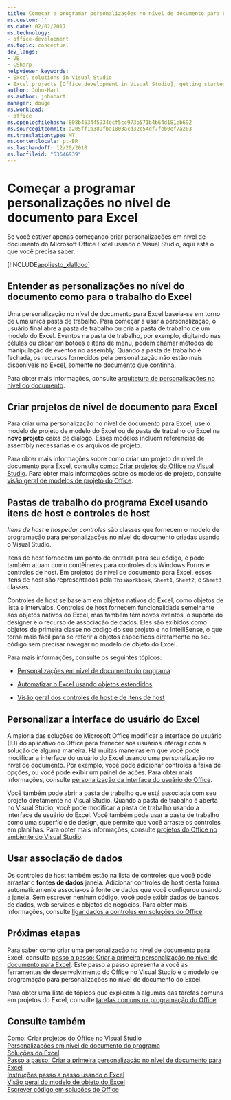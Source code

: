 ```yaml
---
title: Começar a programar personalizações no nível de documento para Excel
ms.custom: ''
ms.date: 02/02/2017
ms.technology:
- office-development
ms.topic: conceptual
dev_langs:
- VB
- CSharp
helpviewer_keywords:
- Excel solutions in Visual Studio
- Excel projects [Office development in Visual Studio], getting started
author: John-Hart
ms.author: johnhart
manager: douge
ms.workload:
- office
ms.openlocfilehash: 808b463445934ecf5cc973b571b4b64d181eb692
ms.sourcegitcommit: a205ff1b389fba1803acd32c54df7feb0ef7a203
ms.translationtype: MT
ms.contentlocale: pt-BR
ms.lasthandoff: 12/20/2018
ms.locfileid: "53646939"
---
```

# <a name="get-started-programming-document-level-customizations-for-excel"></a>Começar a programar personalizações no nível de documento para Excel
  Se você estiver apenas começando criar personalizações em nível de documento do Microsoft Office Excel usando o Visual Studio, aqui está o que você precisa saber.  
  
 [!INCLUDE[appliesto_xlalldoc](../vsto/includes/appliesto-xlalldoc-md.md)]  
  
## <a name="understand-how-document-level-customizations-for-excel-work"></a>Entender as personalizações no nível do documento como para o trabalho do Excel  
 Uma personalização no nível de documento para Excel baseia-se em torno de uma única pasta de trabalho. Para começar a usar a personalização, o usuário final abre a pasta de trabalho ou cria a pasta de trabalho de um modelo do Excel. Eventos na pasta de trabalho, por exemplo, digitando nas células ou clicar em botões e itens de menu, podem chamar métodos de manipulação de eventos no assembly. Quando a pasta de trabalho é fechada, os recursos fornecidos pela personalização não estão mais disponíveis no Excel, somente no documento que continha.  
  
 Para obter mais informações, consulte [arquitetura de personalizações no nível do documento](../vsto/architecture-of-document-level-customizations.md).  
  
## <a name="create-document-level-projects-for-excel"></a>Criar projetos de nível de documento para Excel  
 Para criar uma personalização no nível de documento para Excel, use o modelo de projeto de modelo do Excel ou de pasta de trabalho do Excel na **novo projeto** caixa de diálogo. Esses modelos incluem referências de assembly necessárias e os arquivos de projeto.  
  
 Para obter mais informações sobre como criar um projeto de nível de documento para Excel, consulte [como: Criar projetos do Office no Visual Studio](../vsto/how-to-create-office-projects-in-visual-studio.md). Para obter mais informações sobre os modelos de projeto, consulte [visão geral de modelos de projeto do Office](../vsto/office-project-templates-overview.md).  
  
## <a name="program-excel-workbooks-by-using-host-items-and-host-controls"></a>Pastas de trabalho do programa Excel usando itens de host e controles de host  
 *Itens de host* e *hospedar controles* são classes que fornecem o modelo de programação para personalizações no nível do documento criadas usando o Visual Studio.  
  
 Itens de host fornecem um ponto de entrada para seu código, e pode também atuam como contêineres para controles dos Windows Forms e controles de host. Em projetos de nível de documento para Excel, esses itens de host são representados pela `ThisWorkbook`, `Sheet1`, `Sheet2`, e `Sheet3` classes.  
  
 Controles de host se baseiam em objetos nativos do Excel, como objetos de lista e intervalos. Controles de host fornecem funcionalidade semelhante aos objetos nativos do Excel, mas também têm novos eventos, o suporte do designer e o recurso de associação de dados. Eles são exibidos como objetos de primeira classe no código do seu projeto e no IntelliSense, o que torna mais fácil para se referir a objetos específicos diretamente no seu código sem precisar navegar no modelo de objeto do Excel.  
  
 Para mais informações, consulte os seguintes tópicos:  
  
-   [Personalizações em nível de documento do programa](../vsto/programming-document-level-customizations.md)  
  
-   [Automatizar o Excel usando objetos estendidos](../vsto/automating-excel-by-using-extended-objects.md)  
  
-   [Visão geral dos controles de host e de itens de host](../vsto/host-items-and-host-controls-overview.md)  
  
## <a name="customize-the-user-interface-of-excel"></a>Personalizar a interface do usuário do Excel  
 A maioria das soluções do Microsoft Office modificar a interface do usuário (IU) do aplicativo do Office para fornecer aos usuários interagir com a solução de alguma maneira. Há muitas maneiras em que você pode modificar a interface do usuário do Excel usando uma personalização no nível de documento. Por exemplo, você pode adicionar controles à faixa de opções, ou você pode exibir um painel de ações. Para obter mais informações, consulte [personalização da interface do usuário do Office](../vsto/office-ui-customization.md).  
  
 Você também pode abrir a pasta de trabalho que está associada com seu projeto diretamente no Visual Studio. Quando a pasta de trabalho é aberta no Visual Studio, você pode modificar a pasta de trabalho usando a interface de usuário do Excel. Você também pode usar a pasta de trabalho como uma superfície de design, que permite que você arraste os controles em planilhas. Para obter mais informações, consulte [projetos do Office no ambiente do Visual Studio](../vsto/office-projects-in-the-visual-studio-environment.md).  
  
## <a name="use-data-binding"></a>Usar associação de dados  
 Os controles de host também estão na lista de controles que você pode arrastar o **fontes de dados** janela. Adicionar controles de host desta forma automaticamente associa-os à fonte de dados que você configurou usando a janela. Sem escrever nenhum código, você pode exibir dados de bancos de dados, web services e objetos de negócios. Para obter mais informações, consulte [ligar dados a controles em soluções do Office](../vsto/binding-data-to-controls-in-office-solutions.md).  
  
## <a name="next-steps"></a>Próximas etapas  
 Para saber como criar uma personalização no nível de documento para Excel, consulte [passo a passo: Criar a primeira personalização no nível de documento para Excel](../vsto/walkthrough-creating-your-first-document-level-customization-for-excel.md). Este passo a passo apresenta a você as ferramentas de desenvolvimento do Office no Visual Studio e o modelo de programação para personalizações no nível de documento do Excel.  
  
 Para obter uma lista de tópicos que explicam a algumas das tarefas comuns em projetos do Excel, consulte [tarefas comuns na programação do Office](../vsto/common-tasks-in-office-programming.md).  
  
## <a name="see-also"></a>Consulte também  
 [Como: Criar projetos do Office no Visual Studio](../vsto/how-to-create-office-projects-in-visual-studio.md)   
 [Personalizações em nível de documento do programa](../vsto/programming-document-level-customizations.md)   
 [Soluções do Excel](../vsto/excel-solutions.md)   
 [Passo a passo: Criar a primeira personalização no nível de documento para Excel](../vsto/walkthrough-creating-your-first-document-level-customization-for-excel.md)   
 [Instruções passo a passo usando o Excel](../vsto/walkthroughs-using-excel.md)   
 [Visão geral do modelo de objeto do Excel](../vsto/excel-object-model-overview.md)   
 [Escrever código em soluções do Office](../vsto/writing-code-in-office-solutions.md)  
  
  